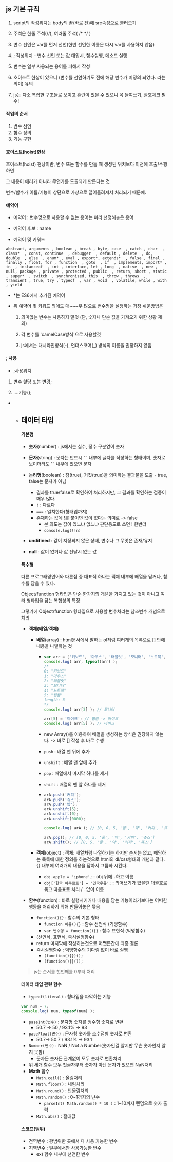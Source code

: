 ## js 기본 규칙

1. script의 작성위치는 body의 끝(바로 전)에 src속성으로 불러오기

2. 주석은 한줄 주석(//), 여러줄 주석( /* */ )

3. 변수 선언은 var를 먼저 선언(한번 선언한 이름은 다시 var를 사용하지 않음)

4. ; 작성위치 - 변수 선언 또는 값 대입시, 함수실행, 메소드 실행

5. 변수는 일부 사용되는 용어를 피해서 작성

6. 호이스트 현상이 있으니 (변수를 선언하기도 전에 해당 변수가 미정의 되었다. 라는 의미) 유의

7. js는 다소 복잡한 구조들로 보이고 혼란이 있을 수 있으니 꼭 들여쓰기, 괄호체크 필수!



#### 작업의 순서

1. 변수 선언
2. 함수 정의
3. 기능 구현



#### 호이스트(hoist)현상

 호이스트(hoist) 현상이란, 변수 또는 함수를 만들 때 생성된 위치보다 이전에 호출/수행하면 

 그 내용이 에러가 아니라 무언가를 도출되게 만든다는 것

 변수/함수가 이름/기능이 상단으로 가상으로 끌어올려져서 처리되기 때문에.



#### 예약어

- 예약어 : 변수명으로 사용할 수 없는 용어는 미리 선정해놓은 용어 

- 예약어 후보 : name

- 예약어 및 키워드

```
abstract, arguments , boolean , break , byte, case  , catch , char  , class*  , const, continue  , debugger  , default , delete  , do, double  , else  , enum* , eval , export*, extends*  , false , final , finally , float, for , function  , goto  , if  , implements, import* , in  , instanceof  , int , interface, let , long  , native  , new , null, package , private , protected , public  , return, short , static  , super*  , switch  , synchronized, this  , throw , throws  , transient , true, try , typeof  , var , void  , volatile, while , with  , yield
```



- *는 ES6에서 추가된 예약어

- 위 예약어 및 키워드 외에도 매~~~우 많으로 변수명을 설정하는 가장 쉬운방법은

  1. 의미없는 변수는 사용하지 말것 (단, 숫자나 단순 값을 가져오기 위한 상황 제외)

  2. 각 변수를 'camelCase방식'으로 사용할것 

  3. js에서는 대시라인방식(-), 언더스코어(_) 방식의 이름을 권장하지 않음

 

#### ; 사용

- ;사용위치  

1. 변수 할당 또는 변경;  

2. ....기능();





- - ## 데이터 타입
  
    #### 기본형
  
    - **숫자**(number) : js에서는 실수, 정수 구분없이 숫자
  
    - **문자**(string) : 문자는 반드시 ' ' 내부에 글자를 작성하는 형태이며, 숫자로 보이더라도 ' ' 내부에 있으면 문자
  
    - **논리형**(boolean) : 참(true), 거짓(true)을 의미하는 결과물을 도출 - true, false는 문자가 아님
      - 결과를 true/false로 확인하여 처리하지만, 그 결과를 확인하는 검증이 매우 많다.
      - `!` : 다르다
      - `===` : 일치한다(형태입까지)
      - 존재하는 값에 !를 붙이면 값이 없다는 의미로 -> false
        - 본 의도는 값이 있느냐 없느냐 판단용도로 쓰면 ! 한번더
        - `console.log(!!n)`
  
    - **undifined** : 값이 지정되지 않은 상태, 변수나 그 무엇은 존재/유지
  
    - **null** : 값이 없거나 값 전달시 없는 값
  
    
  
    #### 특수형
  
    다른 프로그래밍언어와 다른점 중 대표적 하나는 객체 내부에 배열을 담거나, 함수를 담을 수 있다.
  
    Object/function 형타입은 단순 한가지의 개념을 가지고 있는 것이 아니고 여러 형타입을 담는 복합성의 특징
  
    그렇기에 Object/function 형타입으로 사용할 변수처리는 참조변수 개념으로 처리
  
    - **객체(배열/객체)**
  
      - **배열**(array) : html문서에서 말하는 ol처럼 여러개의 목록으로 [] 안에 내용을 나열하는 것
  
        - ```js
          var arr = ['키보드', '마우스', '태블릿', '모니터', '노트북', '웹캠'];
          console.log( arr, typeof(arr) );
          /* 
          0: "키보드"
          1: "마우스"
          2: "태블릿"
          3: "모니터"
          4: "노트북"
          5: "웹캠"
          length: 6
          */
          console.log( arr[3] ); // 모니터
          
          arr[5] = '마이크'; // 웹캠 -> 마이크
          console.log( arr[5] ); // 마이크
          ```
  
        - new Array()를 이용하여 배열을 생성하는 방식은 권장하지 않는다. -> 바로 [] 작성 후 바로 수행
  
        - `push` : 배열 맨 뒤에 추가
  
        - `unshift` : 배열 맨 앞에 추가
  
        - `pop` : 배열에서 마지막 하나를 제거
  
        - `shift` : 배열의 맨 앞 하나를 제거
  
        - ```js
          arA.push('커피');
          arA.push('쥬스');
          arA.push('밥');
          arA.unshift(5);
          arA.unshift(0);
          arA.unshift(0000);
          
          console.log( arA ); // [0, 0, 5, '물', '약', '커피', '쥬스', '밥']
          
          arA.pop(); // [0, 0, 5, '물', '약', '커피', '쥬스']
          arA.shift(); // [0, 5, '물', '약', '커피', '쥬스']
          ```
  
      
  
      - **객체**(object) : 객체: 배열처럼 나열하기는 하지만 순서는 없고, 해당하는 목록에 대한 정의를 하는것으로 html의 dl/css형태의 개념과 같다. {} 내부에 여러개의 내용을 담아서 그룹화 시킨다.
        - `obj.apple = 'iphone';`  : obj 뒤에 `.`하고 이름
        - `obj['한국 야쿠르트'] = '건국우유';` : 띄어쓰기가 있을땐 대괄호로 묶고 따옴표로 처리 / `.`없이 이름
  
    
  
    - **함수**(function) : 바로 실행시키거나 내용을 담는 기능이라기보다는 어떠한 행동을 처리하기 위해 만들어놓은 묶음
      - `function(){}` : 함수의 기본 형태
        - `function 이름(){}` : 함수 선언식 (기명함수)
        - `var 변수명 = function(){}` : 함수 표현식 (익명함수)
      - (선언식, 표현식, 즉시실행함수)
      - return 마지막에 작성하는것으로 어쨋든간에 최종 결론
      - 즉시실행함수 : 익명함수의 기다림 없이 바로 실행
        - `(function(){})();`
        - `(function(){}());`
  
    
  
    > js는 순서를 첫번째를 0부터 처리
  
    
  
    #### 데이터 타입 관련 함수
  
    - `typeof(literal)` : 형타입을 파악하는 기능
  
    ```js
    var num = 7;
    console.log( num, typeof(num) );
    ```
  
    - `paseInt(변수)` : 문자형 숫자를 정수형 숫자로 변환
      - 50.7 -> 50 / 93.1% -> 93
    - `paseFloat(변수)` : 문자형 숫자를 소수점형 숫자로 변환
      - 50.7-> 50.7 / 93.1% -> 93.1
    - `Number(변수)` : NaN / Not a Number(숫자인걸 알지만 무슨 숫자인지 알지 못함)
      - 문자든 숫자든 관계없이 모두 숫자로 변환처리
    - 위 세개 함수 모두 첫글자부터 숫자가 아닌 문자가 있으면 NaN처리
    - **Math** 함수
      - `Math.ceil()` : 올림처리
      - `Math.floor()` : 내림처리
      - `Math.round()` : 반올림처리
      - `Math.random()` : 0~1까지의 난수
        - `parseInt( Math.random() * 10 )` : 1~10까지 랜덤으로 숫자 출력
      - `Math.abs()` : 절대값
  
    
  
    
  
    #### 스코프(범위)
  
    - 전역변수 : 광범위한 곳에서 다 사용 가능한 변수
    - 지역변수 : 일부에서만 사용가능한 변수
      - ex) 함수 내부에 선언한 변수
  
    

